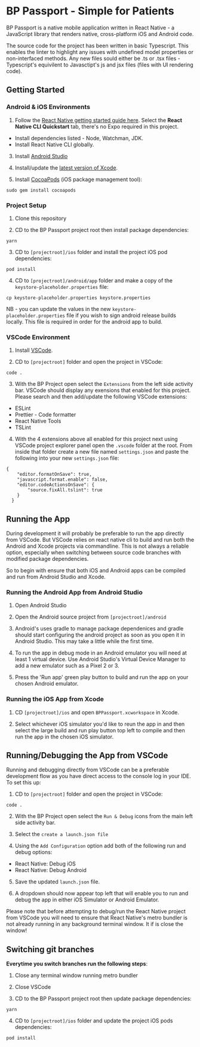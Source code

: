 # BP Passport - Simple for Patients

BP Passport is a native mobile application written in React Native - a JavaScript library that renders native, cross-platform iOS and Android code.

The source code for the project has been written in basic Typescript. This enables the linter to highlight any issues with undefined model properties or non-interfaced methods. Any new files sould either be .ts or .tsx files - Typescript's equivilent to Javasctipt's js and jsx files (files with UI rendering code).

## Getting Started

### Android & iOS Environments

1. Follow the [React Native getting started guide here](https://facebook.github.io/react-native/docs/getting-started). Select the **React Native CLI Quickstart** tab, there's no Expo required in this project.

- Install dependencies listed - Node, Watchman, JDK.
- Install React Native CLI globally.

3. Install [Android Studio](https://developer.android.com/studio)

4. Install/update the [latest version of Xcode](https://itunes.apple.com/us/app/xcode/id497799835?mt=12).

5. Install [CocoaPods](https://cocoapods.org) (iOS package management tool):

```
sudo gem install cocoapods
```

### Project Setup

1. Clone this repository

2. CD to the BP Passport project root then install package dependencies:

```
yarn
```

3. CD to `[projectroot]/ios` folder and install the project iOS pod dependencies:

```
pod install
```

4. CD to `[projectroot]/android/app` folder and make a copy of the `keystore-placeholder.properties` file:

```
cp keystore-placeholder.properties keystore.properties
```

NB - you can update the values in the new `keystore-placeholder.properties` file if you wish to sign android release builds locally. This file is required in order for the android app to build.

### VSCode Environment

1. Install [VSCode](https://code.visualstudio.com/).

2. CD to `[projectroot]` folder and open the project in VSCode:

```
code .
```

3. With the BP Project open select the `Extensions` from the left side activity bar. VSCode should display any exensions that enabled for this project. Please search and then add/update the following VSCode extensions:

- ESLint
- Prettier - Code formatter
- React Native Tools
- TSLint

4. With the 4 extensions above all enabled for this project next using VSCode project explorer panel open the `.vscode` folder at the root. From inside that folder create a new file named `settings.json` and paste the following into your new `settings.json` file:

```
{
    "editor.formatOnSave": true,
    "javascript.format.enable": false,
    "editor.codeActionsOnSave": {
        "source.fixAll.tslint": true
    }
  }
```

## Running the App

During development it will probably be preferable to run the app directly from VSCode. But VSCode relies on react native cli to build and run both the Android and Xcode projects via commandline. This is not always a reliable option, especially when switching between source code branches with modified package dependencies.

So to begin with ensure that both iOS and Android apps can be compiled and run from Android Studio and Xcode.

### Running the Android App from Android Studio

1. Open Android Studio

2. Open the Android source project from `[projectroot]/android`

3. Android's uses gradle to manage package dependenices and gradle should start configuring the android project as soon as you open it in Android Studio. This may take a little while the first time.

4. To run the app in debug mode in an Android emulator you will need at least 1 virtual device. Use Android Studio's Virtual Device Manager to add a new emulator such as a Pixel 2 or 3.

5. Press the 'Run app' green play button to build and run the app on your chosen Android emulator.

### Running the iOS App from Xcode

1. CD `[projectroot]/ios` and open `BPPassport.xcworkspace` in Xcode.

2. Select whichever iOS simulator you'd like to reun the app in and then select the large build and run play button top left to compile and then run the app in the chosen iOS simulator.

## Running/Debugging the App from VSCode

Running and debugging directly from VSCode can be a preferable development flow as you have direct access to the console log in your IDE. To set this up:

1. CD to `[projectroot]` folder and open the project in VSCode:

```
code .
```

2. With the BP Project open select the `Run & Debug` icons from the main left side activity bar.

3. Select the `create a launch.json file`

4. Using the `Add Configuration` option add both of the following run and debug options:

- React Native: Debug iOS
- React Native: Debug Android

5. Save the updated `launch.json` file.

6. A dropdown should now appear top left that will enable you to run and debug the app in either iOS Simulator or Android Emulator.

Please note that before attempting to debug/run the React Native project from VSCode you will need to ensure that React Native's metro bundler is not already running in any background terminal window. It if is close the window!

## Switching git branches

**Everytime you switch branches run the following steps**:

1. Close any terminal window running metro bundler

2. Close VSCode

3. CD to the BP Passport project root then update package dependencies:

```
yarn
```

4. CD to `[projectroot]/ios` folder and update the project iOS pods dependencies:

```
pod install
```
